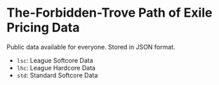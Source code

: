 # The-Forbidden-Trove Path of Exile Pricing Data

Public data available for everyone. Stored in JSON format.

- `lsc`: League Softcore Data
- `lhc`: League Hardcore Data
- `std`: Standard Softcore Data
